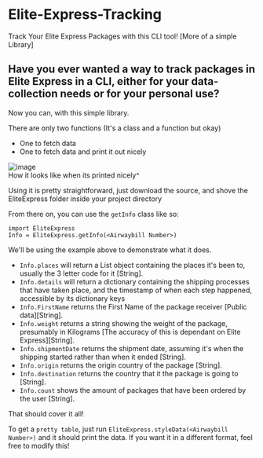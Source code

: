# Elite-Express-Tracking
Track Your Elite Express Packages with this CLI tool! [More of a simple Library]
## Have you ever wanted a way to track packages in Elite Express in a CLI, either for your data-collection needs or for your personal use?
Now you can, with this simple library. 

There are only two functions (It's a class and a function but okay)

- One to fetch data
- One to fetch data and print it out nicely


![image](https://user-images.githubusercontent.com/83015532/143492773-9cd237a4-0d49-4c0c-a506-8c2d253ceb7f.png)\
How it looks like when its printed nicely^


Using it is pretty straightforward, just download the source, and shove the EliteExpress folder inside your project directory

From there on, you can use the `getInfo` class like so:

```
import EliteExpress
Info = EliteExpress.getInfo(<Airwaybill Number>)
```
We'll be using the example above to demonstrate what it does.

- `Info.places` will return a List object containing the places it's been to, usually the 3 letter code for it [String].
- `Info.details` will return a dictionary containing the shipping processes that have taken place, and the timestamp of when each step happened, accessible by its dictionary keys
- `Info.FirstName` returns the First Name of the package receiver [Public data][String].
- `Info.weight` returns a string showing the weight of the package, presumably in Kilograms [The accuracy of this is dependant on Elite Express][String].
- `Info.shipmentDate` returns the shipment date, assuming it's when the shipping started rather than when it ended [String]. 
- `Info.origin` returns the origin country of the package [String].
- `Info.destination` returns the country that it the package is going to [String].
- `Info.count` shows the amount of packages that have been ordered by the user [String].

That should cover it all!

To get a `pretty table`, just run `EliteExpress.styleData(<Airwaybill Number>)` and it should print the data. If you want it in a different format, feel free to modify this!
